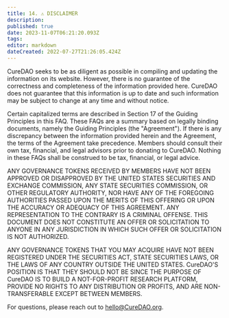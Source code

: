 ```yaml
---
title: 14. ⚠ DISCLAIMER
description: 
published: true
date: 2023-11-07T06:21:20.093Z
tags: 
editor: markdown
dateCreated: 2022-07-27T21:26:05.424Z
---
```


CureDAO seeks to be as diligent as possible in compiling and updating the information on its website. However, there is no guarantee of the correctness and completeness of the information provided here. CureDAO does not guarantee that this information is up to date and such information may be subject to change at any time and without notice.

Certain capitalized terms are described in Section 17 of the Guiding Principles in this FAQ. These FAQs are a summary based on legally binding documents, namely the Guiding Principles (the "Agreement"). If there is any discrepancy between the information provided herein and the Agreement, the terms of the Agreement take precedence. Members should consult their own tax, financial, and legal advisors prior to donating to CureDAO. Nothing in these FAQs shall be construed to be tax, financial, or legal advice.

ANY GOVERNANCE TOKENS RECEIVED BY MEMBERS HAVE NOT BEEN APPROVED OR DISAPPROVED BY THE UNITED STATES SECURITIES AND EXCHANGE COMMISSION, ANY STATE SECURITIES COMMISSION, OR OTHER REGULATORY AUTHORITY, NOR HAVE ANY OF THE FOREGOING AUTHORITIES PASSED UPON THE MERITS OF THIS OFFERING OR UPON THE ACCURACY OR ADEQUACY OF THIS AGREEMENT. ANY REPRESENTATION TO THE CONTRARY IS A CRIMINAL OFFENSE. THIS DOCUMENT DOES NOT CONSTITUTE AN OFFER OR SOLICITATION TO ANYONE IN ANY JURISDICTION IN WHICH SUCH OFFER OR SOLICITATION IS NOT AUTHORIZED.

ANY GOVERNANCE TOKENS THAT YOU MAY ACQUIRE HAVE NOT BEEN REGISTERED UNDER THE SECURITIES ACT, STATE SECURITIES LAWS, OR THE LAWS OF ANY COUNTRY OUTSIDE THE UNITED STATES. CureDAO'S POSITION IS THAT THEY SHOULD NOT BE SINCE THE PURPOSE OF CureDAO IS TO BUILD A NOT-FOR-PROFIT RESEARCH PLATFORM, PROVIDE NO RIGHTS TO ANY DISTRIBUTION OR PROFITS, AND ARE NON-TRANSFERABLE EXCEPT BETWEEN MEMBERS.

For questions, please reach out to hello@CureDAO.org.

